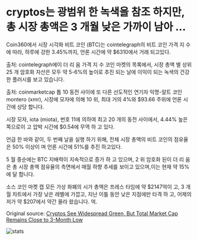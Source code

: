 # cryptos는 광범위 한 녹색을 참조 하지만, 총 시장 총액은 3 개월 낮은 가까이 남아 ...

Coin360에서 시장 시각화 비트 코인 (BTC)는 cointelegraph의 비트 코인 가격 지 수에 따라, 하루에 강한 3.45%까지, 언론 시간에 약 $6310에서 거래 되고있다.

출처: cointelegraph에이 더 리 움 가격 지 수 코인 마켓의 목록에서, 시장 총액 별 상위 25 개 암호화 자산은 모두 약 5-6%의 높이로 추진 되는 날에 이익이 되는 녹색의 건강 한 플러시를 보고 있습니다.

출처: coinmarketcap 톱 10 동전 사이에 또 다른 선도적인 연기자 익명-알트 코인 montero (xmr), 시장에 모자에 의해 10 위, 최대 거의 4%와 $93.66 주위에 언론 시간에 상당 합니다.

시장 모자, iota (miota), 번호 11에 의하여 최고 20 개의 동전 사이에서, 4.44% 높은 쪽으로이 고 압박 시간에 $0.54에 무역 하 고 있다.

언급 한 바와 같이, 두 번째 날을 실행 하기 위해, 전체 시장 총액의 비트 코인의 점유율은 50% 이상이 며 언론 시간에 51%를 추진 하고있다.

5 월 중순에는 BTC 지배력이 지속적으로 증가 하 고 있으며, 2 위 암호화 된이 더 리 움은 총 시장 총액 점유율의 측면에서 매월 하향 추세를 보이고 있으며,이는 현재 약 15%에 달 합니다.

소스 코인 마켓 캡 모든 가상 화폐의 시가 총액은 프레스 타임에 약 $2147억이 고, 3 개월 차트에서 가장 낮은 레벨에 가깝고, 지난 이틀 동안 낮은 지점에만 타격 하 고, 어제의 저가 약 $207에서 약간 올라 왔습니다. 억.

Original source: [Cryptos See Widespread Green, But Total Market Cap Remains Close to 3-Month Low](https://cointelegraph.com/news/cryptos-see-widespread-green-but-total-market-cap-remains-close-to-3-month-low)

![stats](https://c.statcounter.com/11760860/0/a89fa40b/1/ "stats")